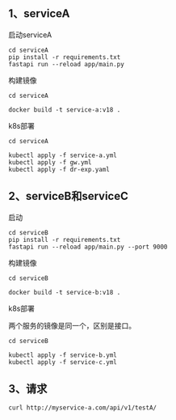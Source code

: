 ## 1、serviceA

启动serviceA
```shell
cd serviceA
pip install -r requirements.txt
fastapi run --reload app/main.py
```

构建镜像
```shell
cd serviceA

docker build -t service-a:v18 .
```

k8s部署
```shell
cd serviceA

kubectl apply -f service-a.yml
kubectl apply -f gw.yml
kubectl apply -f dr-exp.yaml
```


## 2、serviceB和serviceC

启动
```shell
cd serviceB
pip install -r requirements.txt
fastapi run --reload app/main.py --port 9000
```

构建镜像
```shell
cd serviceB

docker build -t service-b:v18 .
```
k8s部署

两个服务的镜像是同一个，区别是接口。
```shell
cd serviceB

kubectl apply -f service-b.yml
kubectl apply -f service-c.yml
```

## 3、请求
```shell
curl http://myservice-a.com/api/v1/testA/
```